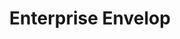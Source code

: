 ---
layout: page
title: Enterprise Envelop
permalink: /Event-Driven-Architectures/Enterprise-Integration-Patterns/Enterprise-Envelop
parent: Enterprise Integration Patterns
grand_parent: Event Driven Architectures
nav_order: 3
---